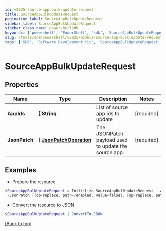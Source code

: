 ```yaml
---
id: v2025-source-app-bulk-update-request
title: SourceAppBulkUpdateRequest
pagination_label: SourceAppBulkUpdateRequest
sidebar_label: SourceAppBulkUpdateRequest
sidebar_class_name: powershellsdk
keywords: ['powershell', 'PowerShell', 'sdk', 'SourceAppBulkUpdateRequest', 'V2025SourceAppBulkUpdateRequest'] 
slug: /tools/sdk/powershell/v2025/models/source-app-bulk-update-request
tags: ['SDK', 'Software Development Kit', 'SourceAppBulkUpdateRequest', 'V2025SourceAppBulkUpdateRequest']
---
```



# SourceAppBulkUpdateRequest

## Properties

Name | Type | Description | Notes
------------ | ------------- | ------------- | -------------
**AppIds** | **[]String** | List of source app ids to update | [required]
**JsonPatch** | [**[]JsonPatchOperation**](json-patch-operation) | The JSONPatch payload used to update the source app. | [required]

## Examples

- Prepare the resource
```powershell
$SourceAppBulkUpdateRequest = Initialize-SourceAppBulkUpdateRequest  -AppIds [2c91808a7624751a01762f19d665220d, 2c91808a7624751a01762f19d67c220e, 2c91808a7624751a01762f19d692220f] `
 -JsonPatch [{op=replace, path=/enabled, value=false}, {op=replace, path=/matchAllAccounts, value=false}]
```

- Convert the resource to JSON
```powershell
$SourceAppBulkUpdateRequest | ConvertTo-JSON
```


[[Back to top]](#) 


